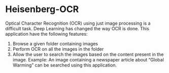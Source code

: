 # Heisenberg-OCR
Optical Character Recognition (OCR) using just image processing is a difficult task. Deep Learning has changed the way OCR is done. This application have the following features:

1. Browse a given folder containing images
2. Perform OCR on all the images in the folder
3. Allow the user to search the images based on the content present in the image.
Example: An image containing a newspaper article about “Global Warming” can be searched using this application.
